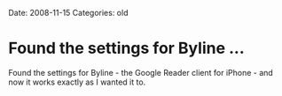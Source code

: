 Date: 2008-11-15
Categories: old

# Found the settings for Byline ...

Found the settings for Byline - the Google Reader client for iPhone - and now it works exactly as I wanted it to.
